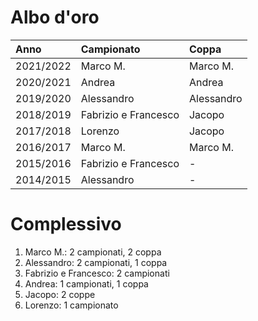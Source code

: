 # Albo d'oro

| Anno | Campionato | Coppa |
|:---|:---|:---|
| 2021/2022 | Marco M. | Marco M. |
| 2020/2021 | Andrea | Andrea |
| 2019/2020 | Alessandro | Alessandro |
| 2018/2019 | Fabrizio e Francesco | Jacopo |
| 2017/2018 | Lorenzo | Jacopo |
| 2016/2017 | Marco M. | Marco M. |
| 2015/2016 | Fabrizio e Francesco | - |
| 2014/2015 | Alessandro | - |

# Complessivo

1. Marco M.: 2 campionati, 2 coppa
2. Alessandro: 2 campionati, 1 coppa
3. Fabrizio e Francesco: 2 campionati
4. Andrea: 1 campionati, 1 coppa
5. Jacopo: 2 coppe
6. Lorenzo: 1 campionato
